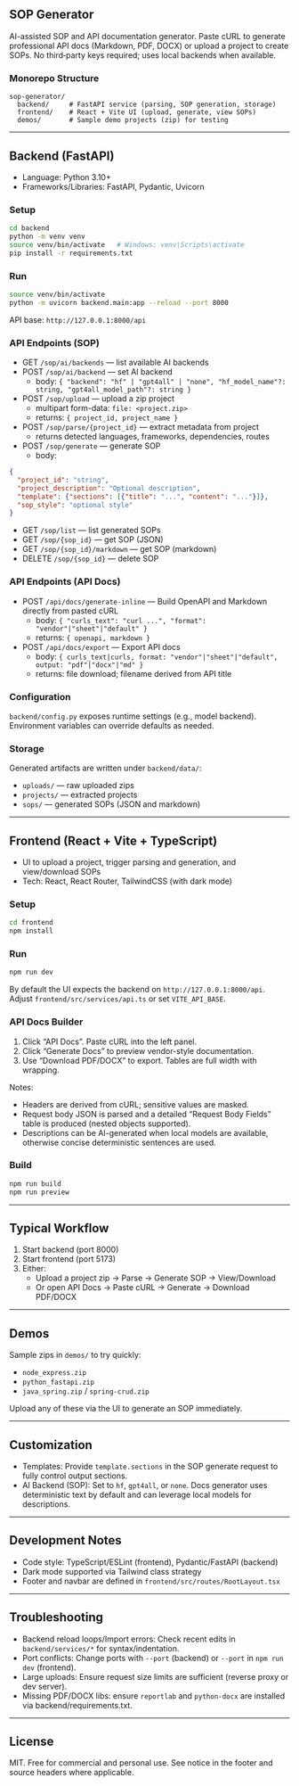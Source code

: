 ## SOP Generator

AI-assisted SOP and API documentation generator. Paste cURL to generate professional API docs (Markdown, PDF, DOCX) or upload a project to create SOPs. No third‑party keys required; uses local backends when available.

### Monorepo Structure
```
sop-generator/
  backend/     # FastAPI service (parsing, SOP generation, storage)
  frontend/    # React + Vite UI (upload, generate, view SOPs)
  demos/       # Sample demo projects (zip) for testing
```

---

## Backend (FastAPI)

- Language: Python 3.10+
- Frameworks/Libraries: FastAPI, Pydantic, Uvicorn

### Setup
```bash
cd backend
python -m venv venv
source venv/bin/activate   # Windows: venv\Scripts\activate
pip install -r requirements.txt
```

### Run
```bash
source venv/bin/activate
python -m uvicorn backend.main:app --reload --port 8000
```

API base: `http://127.0.0.1:8000/api`

### API Endpoints (SOP)

- GET `/sop/ai/backends` — list available AI backends
- POST `/sop/ai/backend` — set AI backend
  - body: `{ "backend": "hf" | "gpt4all" | "none", "hf_model_name"?: string, "gpt4all_model_path"?: string }`
- POST `/sop/upload` — upload a zip project
  - multipart form-data: `file: <project.zip>`
  - returns: `{ project_id, project_name }`
- POST `/sop/parse/{project_id}` — extract metadata from project
  - returns detected languages, frameworks, dependencies, routes
- POST `/sop/generate` — generate SOP
  - body:
```json
{
  "project_id": "string",
  "project_description": "Optional description",
  "template": {"sections": [{"title": "...", "content": "..."}]},
  "sop_style": "optional style"
}
```
- GET `/sop/list` — list generated SOPs
- GET `/sop/{sop_id}` — get SOP (JSON)
- GET `/sop/{sop_id}/markdown` — get SOP (markdown)
- DELETE `/sop/{sop_id}` — delete SOP

### API Endpoints (API Docs)

- POST `/api/docs/generate-inline` — Build OpenAPI and Markdown directly from pasted cURL
  - body: `{ "curls_text": "curl ...", "format": "vendor"|"sheet"|"default" }`
  - returns: `{ openapi, markdown }`
- POST `/api/docs/export` — Export API docs
  - body: `{ curls_text|curls, format: "vendor"|"sheet"|"default", output: "pdf"|"docx"|"md" }`
  - returns: file download; filename derived from API title

### Configuration

`backend/config.py` exposes runtime settings (e.g., model backend). Environment variables can override defaults as needed.

### Storage

Generated artifacts are written under `backend/data/`:
- `uploads/` — raw uploaded zips
- `projects/` — extracted projects
- `sops/` — generated SOPs (JSON and markdown)

---

## Frontend (React + Vite + TypeScript)

- UI to upload a project, trigger parsing and generation, and view/download SOPs
- Tech: React, React Router, TailwindCSS (with dark mode)

### Setup
```bash
cd frontend
npm install
```

### Run
```bash
npm run dev
```

By default the UI expects the backend on `http://127.0.0.1:8000/api`. Adjust `frontend/src/services/api.ts` or set `VITE_API_BASE`.

### API Docs Builder

1) Click “API Docs”. Paste cURL into the left panel.
2) Click “Generate Docs” to preview vendor-style documentation.
3) Use “Download PDF/DOCX” to export. Tables are full width with wrapping.

Notes:
- Headers are derived from cURL; sensitive values are masked.
- Request body JSON is parsed and a detailed “Request Body Fields” table is produced (nested objects supported).
- Descriptions can be AI-generated when local models are available, otherwise concise deterministic sentences are used.

### Build
```bash
npm run build
npm run preview
```

---

## Typical Workflow

1) Start backend (port 8000)
2) Start frontend (port 5173)
3) Either:
   - Upload a project zip → Parse → Generate SOP → View/Download
   - Or open API Docs → Paste cURL → Generate → Download PDF/DOCX

---

## Demos

Sample zips in `demos/` to try quickly:
- `node_express.zip`
- `python_fastapi.zip`
- `java_spring.zip` / `spring-crud.zip`

Upload any of these via the UI to generate an SOP immediately.

---

## Customization

- Templates: Provide `template.sections` in the SOP generate request to fully control output sections.
- AI Backend (SOP): Set to `hf`, `gpt4all`, or `none`. Docs generator uses deterministic text by default and can leverage local models for descriptions.

---

## Development Notes

- Code style: TypeScript/ESLint (frontend), Pydantic/FastAPI (backend)
- Dark mode supported via Tailwind class strategy
- Footer and navbar are defined in `frontend/src/routes/RootLayout.tsx`

---

## Troubleshooting

- Backend reload loops/Import errors: Check recent edits in `backend/services/*` for syntax/indentation.
- Port conflicts: Change ports with `--port` (backend) or `--port` in `npm run dev` (frontend).
- Large uploads: Ensure request size limits are sufficient (reverse proxy or dev server).
- Missing PDF/DOCX libs: ensure `reportlab` and `python-docx` are installed via backend/requirements.txt.

---

## License

MIT. Free for commercial and personal use. See notice in the footer and source headers where applicable.


